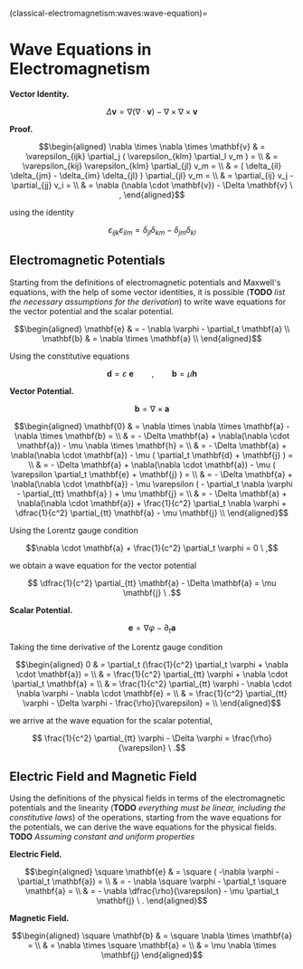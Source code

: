 <!--
```{article-info}
:author: basics
:date: "{sub-ref}`today`"
:read-time: "{sub-ref}`wordcount-minutes` min read"
```
-->

(classical-electromagnetism\:waves\:wave-equation)=
# Wave Equations in Electromagnetism

**Vector Identity.**

$$\Delta \mathbf{v} = \nabla ( \nabla \cdot \mathbf{v} ) - \nabla \times \nabla \times \mathbf{v}$$

**Proof.**

$$\begin{aligned}
 \nabla \times \nabla \times \mathbf{v} & = \varepsilon_{ijk} \partial_j ( \varepsilon_{klm} \partial_l v_m ) = \\
 & = \varepsilon_{kij} \varepsilon_{klm} \partial_{jl} v_m = \\
 & = ( \delta_{il} \delta_{jm} - \delta_{im} \delta_{jl} )  \partial_{jl} v_m = \\
 & = \partial_{ij} v_j - \partial_{jj} v_i = \\
 & = \nabla (\nabla \cdot \mathbf{v}) - \Delta \mathbf{v} \ ,
\end{aligned}$$

using the identity

$$\varepsilon_{ijk} \varepsilon_{ilm} = \delta_{jl} \delta_{km} - \delta_{jm} \delta_{kl}$$

## Electromagnetic Potentials

Starting from the definitions of electromagnetic potentials and Maxwell's equations, with the help of some vector identities, it is possible (**TODO** *list the necessary assumptions for the derivation*) to write wave equations for the vector potential and the scalar potential.

$$\begin{aligned}
 \mathbf{e} & = - \nabla \varphi - \partial_t \mathbf{a} \\
 \mathbf{b} & = \nabla \times \mathbf{a} \\
\end{aligned}$$

Using the constitutive equations

$$\mathbf{d} = \varepsilon \ \mathbf{e} \qquad , \qquad
\mathbf{b} = \mu \mathbf{h} $$

**Vector Potential.**

$$\mathbf{b} = \nabla \times \mathbf{a}$$

$$\begin{aligned}
\mathbf{0} & = \nabla \times \nabla \times \mathbf{a} - \nabla \times \mathbf{b} = \\
 & = - \Delta \mathbf{a} + \nabla(\nabla \cdot \mathbf{a})  - \mu \nabla \times \mathbf{h} = \\
 & = - \Delta \mathbf{a} + \nabla(\nabla \cdot \mathbf{a})  - \mu ( \partial_t \mathbf{d} + \mathbf{j} )  = \\
 & = - \Delta \mathbf{a} + \nabla(\nabla \cdot \mathbf{a})  - \mu ( \varepsilon \partial_t \mathbf{e} + \mathbf{j} )  = \\
 & = - \Delta \mathbf{a} + \nabla(\nabla \cdot \mathbf{a})  - \mu \varepsilon ( - \partial_t \nabla \varphi - \partial_{tt} \mathbf{a} ) + \mu \mathbf{j} = \\
 & = - \Delta \mathbf{a} + \nabla(\nabla \cdot \mathbf{a})  + \frac{1}{c^2} \partial_t \nabla \varphi + \dfrac{1}{c^2} \partial_{tt} \mathbf{a} - \mu \mathbf{j}  \\
\end{aligned}$$

Using the Lorentz gauge condition

$$\nabla \cdot \mathbf{a} + \frac{1}{c^2} \partial_t  \varphi = 0 \ ,$$

we obtain a wave equation for the vector potential

$$ \dfrac{1}{c^2} \partial_{tt} \mathbf{a} - \Delta \mathbf{a}  =  \mu \mathbf{j}  \ .$$

**Scalar Potential.**

$$\mathbf{e} = \nabla \varphi - \partial_t \mathbf{a}$$

Taking the time derivative of the Lorentz gauge condition

$$\begin{aligned}
 0 & = \partial_t (\frac{1}{c^2} \partial_t \varphi + \nabla \cdot \mathbf{a}) = \\
   & = \frac{1}{c^2} \partial_{tt} \varphi + \nabla \cdot \partial_t \mathbf{a} = \\
   & = \frac{1}{c^2} \partial_{tt} \varphi - \nabla \cdot \nabla \varphi - \nabla \cdot \mathbf{e} = \\
   & = \frac{1}{c^2} \partial_{tt} \varphi - \Delta \varphi - \frac{\rho}{\varepsilon} = \\
\end{aligned}$$

we arrive at the wave equation for the scalar potential,

$$ \frac{1}{c^2} \partial_{tt} \varphi - \Delta \varphi = \frac{\rho}{\varepsilon} \ .$$

## Electric Field and Magnetic Field

Using the definitions of the physical fields in terms of the electromagnetic potentials and the linearity (**TODO** *everything must be linear, including the constitutive laws*) of the operations, starting from the wave equations for the potentials, we can derive the wave equations for the physical fields. **TODO** *Assuming constant and uniform properties*

**Electric Field.**

$$\begin{aligned}
\square \mathbf{e} & = \square ( -\nabla \varphi - \partial_t \mathbf{a}) = \\
& = - \nabla \square \varphi - \partial_t \square \mathbf{a} = \\
& = - \nabla \dfrac{\rho}{\varepsilon} - \mu \partial_t \mathbf{j}  \ .
\end{aligned}$$

**Magnetic Field.**

$$\begin{aligned}
 \square \mathbf{b} & = \square \nabla \times \mathbf{a} = \\
 & = \nabla \times \square \mathbf{a} = \\
 & = \mu \nabla \times \mathbf{j}
\end{aligned}$$
```

